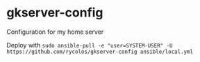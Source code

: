# gkserver-config
Configuration for my home server

Deploy with `sudo ansible-pull -e "user=SYSTEM-USER" -U https://github.com/rycolos/gkserver-config ansible/local.yml`
